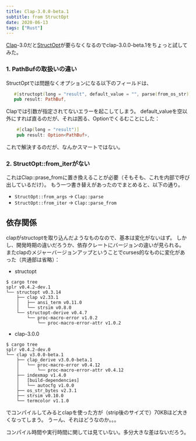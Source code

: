 ```yaml
---
title: Clap-3.0.0-beta.1
subtitle: from StructOpt
date: 2020-06-13
tags: ["Rust"]
---
```

[Clap](https://crates.io/crates/clap)-3.0だと[StructOpt](https://crates.io/crates/structopt)が要らなくなるのでclap-3.0.0-beta.1をちょっと試してみた。

### 1. PathBufの取扱いの違い

StructOptでは問題なくオプションになる以下のフィールドは、

```rust
   #[structopt(long = "result", default_value = "", parse(from_os_str))]
   pub result: PathBuf,
```

Clapでは引数が指定されてないエラーを起こしてしまう。
default_valueを空以外にすれば直るのだが、それは困る、Optionでくるむことにした：

```rust
    #[clap(long = "result")]
    pub result: Option<PathBuf>,
```

これで解決するのだが、なんかスマートではない。

### 2. StructOpt::from_iterがない

これはClap::prase_fromに置き換えることが必要（そもそも、これを内部で呼び出しているだけ）。
もう一つ書き替えがあったのでまとめると、以下の通り。

- `StructOpt::from_args` -> `Clap::parse`
- `StructOpt::from_iter` -> `Clap::parse_from`


## 依存関係

clapがstructoptを取り込んだようなものなので、基本は変化がないはず。
しかし、開発時期の違いだろうか、依存クレートにバージョンの違いが見られる。
またclapのメジャーバージョンアップということでcurses的なものに変化があった（共通部は省略）：

* structopt

```text
$ cargo tree 
splr v0.4.2-dev.1
└── structopt v0.3.14
    ├── clap v2.33.1
    │   ├── ansi_term v0.11.0
    │   └── strsim v0.8.0
    └── structopt-derive v0.4.7
        └── proc-macro-error v1.0.2
            └── proc-macro-error-attr v1.0.2
```

* clap-3.0.0

```text
$ cargo tree 
splr v0.4.2-dev.0
└── clap v3.0.0-beta.1
    ├── clap_derive v3.0.0-beta.1
    │   └── proc-macro-error v0.4.12
    │       └── proc-macro-error-attr v0.4.12
    ├── indexmap v1.4.0
    │   [build-dependencies]
    │   └── autocfg v1.0.0
    ├── os_str_bytes v2.3.1
    ├── strsim v0.10.0
    └── termcolor v1.1.0
```

でコンパイルしてみるとclapを使った方が（strip後のサイズで）70KBほど大きくなってしまう。
うーん、それはどうなのか。。。

コンパイル時間や実行時間に関しては見ていない。多分大きな差はないだろう。
